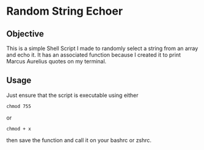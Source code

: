 # Random String Echoer

## Objective 

This is a simple Shell Script I made to randomly select a string from an array and echo it.
It has an associated function because I created it to print Marcus Aurelius quotes on my terminal.

## Usage

Just ensure that the script is executable using either

```shell
chmod 755
```
or

```shell
chmod + x
```
then save the function and call it on your bashrc or zshrc. 

